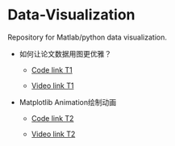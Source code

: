 # Data-Visualization

Repository for Matlab/python data visualization.

- 如何让论文数据用图更优雅？

  - [Code link T1]

  - [Video link T1]

- Matplotlib Animation绘制动画

  - [Code link T2]

  - [Video link T2]



[Code link T1]:<matlab%20code/basic>

[Video link T1]:<https://space.bilibili.com/110792602/channel/seriesdetail?sid=373637>

[Code link T2]:<python%20code/maze%20animation>

[Video link T2]:<https://www.bilibili.com/video/BV1a34y1k7XX/)>